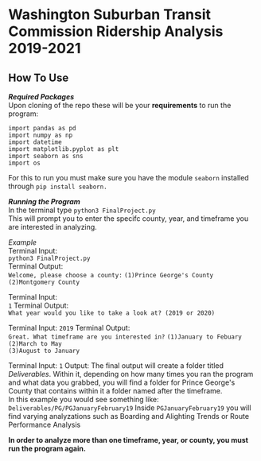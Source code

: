 # Washington Suburban Transit Commission Ridership Analysis 2019-2021

## How To Use

**_Required Packages_**  
Upon cloning of the repo these will be your **requirements** to run the program:

`import pandas as pd`  
`import numpy as np`  
`import datetime`  
`import matplotlib.pyplot as plt`  
`import seaborn as sns`  
`import os`  

For this to run you must make sure you have the module `seaborn` installed through `pip install seaborn.`

**_Running the Program_**   
In the terminal type `python3 FinalProject.py`  
This will prompt you to enter the specifc county, year, and timeframe you are interested in analyzing.   
  
_Example_  
Terminal Input:  
`python3 FinalProject.py`  
Terminal Output:  
`Welcome, please choose a county:` 
`(1)Prince George's County` 
`(2)Montgomery County`

Terminal Input:  
`1`
Terminal Output:  
`What year would you like to take a look at? (2019 or 2020)`

Terminal Input:
`2019`
Terminal Output:  
`Great. What timeframe are you interested in?` 
`(1)January to Febuary`  
`(2)March to May`  
`(3)August to January`  

Terminal Input:
`1` 
Output: 
The final output will create a folder titled _Deliverables_. Within it, depending on how many times you ran the program and what data you grabbed, you will find a folder for Prince George's County that contains within it a folder named after the timeframe.  
In this example you would see something like:  
`Deliverables/PG/PGJanuaryFebruary19` 
Inside `PGJanuaryFebruary19` you will find varying analyzations such as Boarding and Alighting Trends or Route Performance Analysis


**In order to analyze more than one timeframe, year, or county, you must run the program again.**




